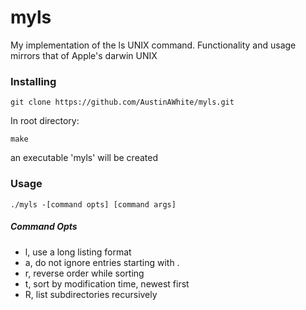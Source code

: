 # myls
My implementation of the ls UNIX command.
Functionality and usage mirrors that of Apple's darwin UNIX

### Installing

```
git clone https://github.com/AustinAWhite/myls.git
```
In root directory:
```
make
```
an executable 'myls' will be created

### Usage

```
./myls -[command opts] [command args]
```

##### Command Opts
* l, use a long listing format
* a, do not ignore entries starting with .
* r, reverse order while sorting
* t, sort by modification time, newest first
* R, list subdirectories recursively 
